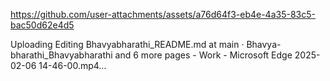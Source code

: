 

https://github.com/user-attachments/assets/a76d64f3-eb4e-4a35-83c5-bac50d62e4d5



Uploading Editing Bhavyabharathi_README.md at main · Bhavya-bharathi_Bhavyabharathi and 6 more pages - Work - Microsoft​ Edge 2025-02-06 14-46-00.mp4…

